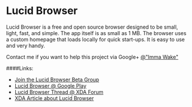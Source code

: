 Lucid Browser
=============
Lucid Browser is a free and open source browser designed to be small, light, fast, and simple. The app itself is as small as 1 MB. The browser uses a custom homepage that loads locally for quick start-ups. It is easy to use and very handy.

Contact me if you want to help this project via Google+ [@"Imma Wake"](https://plus.google.com/118327785728024573449/)

####Links:
* [Join the Lucid Browser Beta Group](https://plus.google.com/communities/115941379151486219066)
* [Lucid Browser @ Google Play](https://play.google.com/store/apps/details?id=com.powerpoint45.lucidbrowser)
* [Lucid Browser Thread @ XDA Forum ](http://forum.xda-developers.com/showthread.php?t=2726796)
* [XDA Article about Lucid Browser](http://www.xda-developers.com/android/lucid-browser-is-small-lightweight-and-open-source/)

